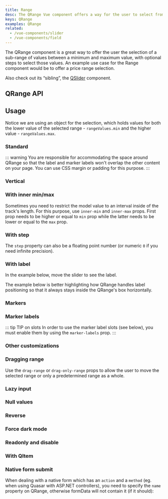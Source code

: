 ```yaml
---
title: Range
desc: The QRange Vue component offers a way for the user to select from a sub-range of values between a maximum and maximum value, with optional steps.
keys: QRange
examples: QRange
related:
  - /vue-components/slider
  - /vue-components/field
---
```

The QRange component is a great way to offer the user the selection of a sub-range of values between a minimum and maximum value, with optional steps to select those values. An example use case for the Range component would be to offer a price range selection.

Also check out its “sibling”, the [QSlider](/vue-components/slider) component.

## QRange API

<doc-api file="QRange" />

## Usage

Notice we are using an object for the selection, which holds values for both the lower value of the selected range - `rangeValues.min` and the higher value - `rangeValues.max`.

### Standard

::: warning
You are responsible for accommodating the space around QRange so that the label and marker labels won't overlap the other content on your page. You can use CSS margin or padding for this purpose.
:::

<doc-example title="Standard" file="Standard" />

### Vertical

<doc-example title="Vertical orientation" file="Vertical" />

### With inner min/max <q-badge align="top" color="brand-primary" label="v2.4+" />

Sometimes you need to restrict the model value to an interval inside of the track's length. For this purpose, use `inner-min` and `inner-max` props. First prop needs to be higher or equal to `min` prop while the latter needs to be lower or equal to the `max` prop.

<doc-example title="Inner min/max" file="InnerMinMax" />

### With step

<doc-example title="With Step" file="Step" />

The `step` property can also be a floating point number (or numeric `0` if you need infinite precision).

<doc-example title="Floating point" file="FloatingPoint" />

<doc-example title="Snaps to steps" file="Snap" />

### With label

In the example below, move the slider to see the label.

<doc-example title="With label" file="Label" />

<doc-example title="Always display label" file="LabelAlways" />

<doc-example title="Custom label values" file="LabelValue" />

The example below is better highlighting how QRange handles label positioning so that it always stays inside the QRange's box horizontally.

<doc-example title="Long label" file="LabelLong" />

### Markers

<doc-example title="Markers" file="Markers" />

### Marker labels <q-badge align="top" color="brand-primary" label="v2.4+" />

<doc-example title="Marker labels" file="MarkerLabels" />

::: tip TIP on slots
In order to use the marker label slots (see below), you must enable them by using the `marker-labels` prop.
:::

<doc-example title="Marker label slots" file="MarkerLabelSlots" />

### Other customizations <q-badge align="top" color="brand-primary" label="v2.4+" />

<doc-example title="Color customizations" file="RangeColoring" />

<doc-example title="Hide selection bar" file="NoSelection" />

<doc-example title="Custom track images" file="TrackImages" />

<doc-example title="Track & thumb size" file="RangeSizes" />

### Dragging range

Use the `drag-range` or `drag-only-range` props to allow the user to move the selected range or only a predetermined range as a whole.

<doc-example title="Drag range" file="Drag" />

<doc-example title="Drag range + snap to step" file="DragSnap" />

<doc-example title="Drag only range (fixed interval)" file="DragOnly" />

### Lazy input

<doc-example title="Lazy input" file="Lazy" />

### Null values

<doc-example title="Null values" file="Null" />

### Reverse

<doc-example title="In reverse" file="Reverse" />

### Force dark mode

<doc-example title="Force dark mode" file="Dark" dark />

### Readonly and disable

<doc-example title="Readonly" file="Readonly" />

<doc-example title="Disable" file="Disable" />

### With QItem

<doc-example title="With QItem" file="List" />

### Native form submit

When dealing with a native form which has an `action` and a `method` (eg. when using Quasar with ASP.NET controllers), you need to specify the `name` property on QRange, otherwise formData will not contain it (if it should):

<doc-example title="Native form" file="NativeForm" />

